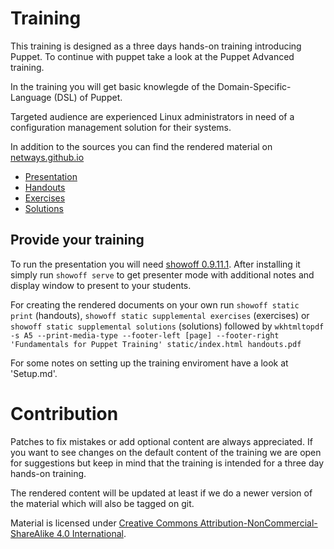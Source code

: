 # Training

This training is designed as a three days hands-on training introducing Puppet. To continue
with puppet take a look at the Puppet Advanced training. 

In the training you will get basic knowlegde of the Domain-Specific-Language (DSL) of Puppet.

Targeted audience are experienced Linux administrators in need of a configuration management
solution for their systems.

In addition to the sources you can find the rendered material on 
[netways.github.io](https://netways.github.io/fundamentals4puppet-training)

* [Presentation](https://netways.github.io/fundamentals4puppet-training)
* [Handouts](https://github.com/NETWAYS/fundamentals4puppet-training/releases/download/v1.1/fundamentals4puppet-training-handouts.pdf)
* [Exercises](https://github.com/NETWAYS/fundamentals4puppet-training/releases/download/v1.1/fundamentals4puppet-training-exercises.pdf)
* [Solutions](https://github.com/NETWAYS/fundamentals4puppet-training/releases/download/v1.1/fundamentals4puppet-training-solutions.pdf)

## Provide your training

To run the presentation you will need [showoff 0.9.11.1](https://rubygems.org/gems/showoff/versions/0.9.11.1).
After installing it simply run `showoff serve` to get presenter mode with additional notes
and display window to present to your students.

For creating the rendered documents on your own run `showoff static print` (handouts),
`showoff static supplemental exercises` (exercises) or `showoff static supplemental solutions`
(solutions) followed by 
`wkhtmltopdf -s A5 --print-media-type --footer-left [page] --footer-right 'Fundamentals for Puppet Training' static/index.html handouts.pdf`

For some notes on setting up the training enviroment have a look at 'Setup.md'.

# Contribution

Patches to fix mistakes or add optional content are always appreciated. If you want to see
changes on the default content of the training we are open for suggestions but keep in mind
that the training is intended for a three day hands-on training.

The rendered content will be updated at least if we do a newer version of the material which
will also be tagged on git.

Material is licensed under [Creative Commons Attribution-NonCommercial-ShareAlike 4.0 International](http://creativecommons.org/licenses/by-nc-sa/4.0/).
